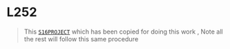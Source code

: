 # L252

> This [`S16PROJECT`](../S16PROJECT/) which has been copied for doing this work , Note all the rest will follow this same procedure

